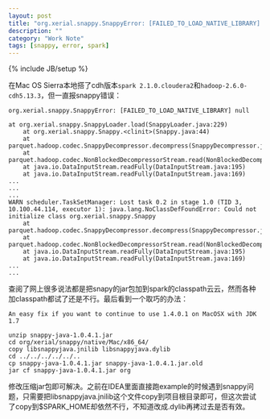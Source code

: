 ```yaml
---
layout: post
title: "org.xerial.snappy.SnappyError: [FAILED_TO_LOAD_NATIVE_LIBRARY] null"
description: ""
category: "Work Note"
tags: [snappy, error, spark]
---
```

{% include JB/setup %}

在Mac OS Sierra本地搭了cdh版本`spark 2.1.0.cloudera2`和`hadoop-2.6.0-cdh5.13.3`，但一直报snappy错误：

```
org.xerial.snappy.SnappyError: [FAILED_TO_LOAD_NATIVE_LIBRARY] null

at org.xerial.snappy.SnappyLoader.load(SnappyLoader.java:229)
	at org.xerial.snappy.Snappy.<clinit>(Snappy.java:44)
	at parquet.hadoop.codec.SnappyDecompressor.decompress(SnappyDecompressor.java:62)
	at parquet.hadoop.codec.NonBlockedDecompressorStream.read(NonBlockedDecompressorStream.java:51)
	at java.io.DataInputStream.readFully(DataInputStream.java:195)
	at java.io.DataInputStream.readFully(DataInputStream.java:169)
...
...
...
WARN scheduler.TaskSetManager: Lost task 0.2 in stage 1.0 (TID 3, 10.100.44.114, executor 1): java.lang.NoClassDefFoundError: Could not initialize class org.xerial.snappy.Snappy
	at parquet.hadoop.codec.SnappyDecompressor.decompress(SnappyDecompressor.java:62)
	at parquet.hadoop.codec.NonBlockedDecompressorStream.read(NonBlockedDecompressorStream.java:51)
	at java.io.DataInputStream.readFully(DataInputStream.java:195)
	at java.io.DataInputStream.readFully(DataInputStream.java:169)
...
...
```

查阅了网上很多说法都是把snapy的jar包加到spark的classpath云云，然而各种加classpath都试了还是不行。最后看到一个取巧的办法：

```
An easy fix if you want to continue to use 1.4.0.1 on MacOSX with JDK 1.7

unzip snappy-java-1.0.4.1.jar
cd org/xerial/snappy/native/Mac/x86_64/
copy libsnappyjava.jnilib libsnappyjava.dylib
cd ../../../../../..
cp snappy-java-1.0.4.1.jar snappy-java-1.0.4.1.jar.old
jar cf snappy-java-1.0.4.1.jar org
```
修改压缩jar包即可解决。之前在IDEA里面直接跑example的时候遇到snappy问题，只需要把libsnappyjava.jnilib这个文件copy到项目根目录即可，但这次尝试了copy到$SPARK_HOME却依然不行，不知道改成.dylib再拷过去是否有效。
